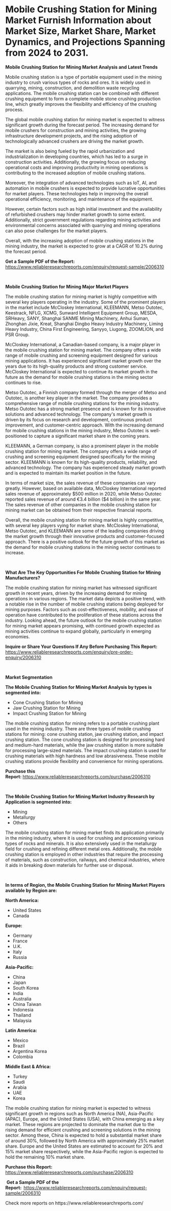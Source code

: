 <p><h1>Mobile Crushing Station for Mining Market Furnish Information about Market Size, Market Share, Market Dynamics, and Projections Spanning from 2024 to 2031.</h1></p><p><strong>Mobile Crushing Station for Mining Market Analysis and Latest Trends</strong></p>
<p><p>Mobile crushing station is a type of portable equipment used in the mining industry to crush various types of rocks and ores. It is widely used in quarrying, mining, construction, and demolition waste recycling applications. The mobile crushing station can be combined with different crushing equipment to form a complete mobile stone crushing production line, which greatly improves the flexibility and efficiency of the crushing process.</p><p>The global mobile crushing station for mining market is expected to witness significant growth during the forecast period. The increasing demand for mobile crushers for construction and mining activities, the growing infrastructure development projects, and the rising adoption of technologically advanced crushers are driving the market growth.</p><p>The market is also being fueled by the rapid urbanization and industrialization in developing countries, which has led to a surge in construction activities. Additionally, the growing focus on reducing operational costs and improving productivity in mining operations is contributing to the increased adoption of mobile crushing stations.</p><p>Moreover, the integration of advanced technologies such as IoT, AI, and automation in mobile crushers is expected to provide lucrative opportunities for market players. These technologies help in improving the overall operational efficiency, monitoring, and maintenance of the equipment.</p><p>However, certain factors such as high initial investment and the availability of refurbished crushers may hinder market growth to some extent. Additionally, strict government regulations regarding mining activities and environmental concerns associated with quarrying and mining operations can also pose challenges for the market players.</p><p>Overall, with the increasing adoption of mobile crushing stations in the mining industry, the market is expected to grow at a CAGR of 10.2% during the forecast period.</p></p>
<p><strong>Get a Sample PDF of the Report:&nbsp;</strong> <a href="https://www.reliableresearchreports.com/enquiry/request-sample/2006310">https://www.reliableresearchreports.com/enquiry/request-sample/2006310</a></p>
<p>&nbsp;</p>
<p><strong>Mobile Crushing Station for Mining Major Market Players</strong></p>
<p><p>The mobile crushing station for mining market is highly competitive with several key players operating in the industry. Some of the prominent players in the market include McCloskey International, KLEEMANN, Metso Outotec, Keestrack, NFLG, XCMG, Sunward Intelligent Equipment Group, MESDA, SRHeavy, SANY, Shanghai SANME Mining Machinery, Anhui Suman, Zhonghan Jixie, Kreat, Shanghai Dingbo Heavy Industry Machinery, Liming Heavy Industry, China First Engineering, Sanyyo, Liugong, ZOOMLION, and PSR Group.</p><p>McCloskey International, a Canadian-based company, is a major player in the mobile crushing station for mining market. The company offers a wide range of mobile crushing and screening equipment designed for various mining applications. It has experienced significant market growth over the years due to its high-quality products and strong customer service. McCloskey International is expected to continue its market growth in the future as the demand for mobile crushing stations in the mining sector continues to rise.</p><p>Metso Outotec, a Finnish company formed through the merger of Metso and Outotec, is another key player in the market. The company provides a comprehensive range of mobile crushing stations for the mining industry. Metso Outotec has a strong market presence and is known for its innovative solutions and advanced technology. The company's market growth is driven by its focus on research and development, continuous product improvement, and customer-centric approach. With the increasing demand for mobile crushing stations in the mining industry, Metso Outotec is well-positioned to capture a significant market share in the coming years.</p><p>KLEEMANN, a German company, is also a prominent player in the mobile crushing station for mining market. The company offers a wide range of crushing and screening equipment designed specifically for the mining sector. KLEEMANN is known for its high-quality products, reliability, and advanced technology. The company has experienced steady market growth and is expected to maintain its market position in the future.</p><p>In terms of market size, the sales revenue of these companies can vary greatly. However, based on available data, McCloskey International reported sales revenue of approximately $500 million in 2020, while Metso Outotec reported sales revenue of around €3.4 billion ($4 billion) in the same year. The sales revenue of other companies in the mobile crushing station for mining market can be obtained from their respective financial reports.</p><p>Overall, the mobile crushing station for mining market is highly competitive, with several key players vying for market share. McCloskey International, Metso Outotec, and KLEEMANN are some of the leading companies driving the market growth through their innovative products and customer-focused approach. There is a positive outlook for the future growth of this market as the demand for mobile crushing stations in the mining sector continues to increase.</p></p>
<p>&nbsp;</p>
<p><strong>What Are The Key Opportunities For Mobile Crushing Station for Mining Manufacturers?</strong></p>
<p><p>The mobile crushing station for mining market has witnessed significant growth in recent years, driven by the increasing demand for mining operations in various regions. The market data depicts a positive trend, with a notable rise in the number of mobile crushing stations being deployed for mining purposes. Factors such as cost-effectiveness, mobility, and ease of operation have contributed to the proliferation of these stations across the industry. Looking ahead, the future outlook for the mobile crushing station for mining market appears promising, with continued growth expected as mining activities continue to expand globally, particularly in emerging economies.</p></p>
<p><strong>Inquire or Share Your Questions If Any Before Purchasing This Report:</strong> <a href="https://www.reliableresearchreports.com/enquiry/pre-order-enquiry/2006310">https://www.reliableresearchreports.com/enquiry/pre-order-enquiry/2006310</a></p>
<p>&nbsp;</p>
<p><strong>Market Segmentation</strong></p>
<p><strong>The Mobile Crushing Station for Mining Market Analysis by types is segmented into:</strong></p>
<p><ul><li>Cone Crushing Station for Mining</li><li>Jaw Crushing Station for Mining</li><li>Impact Crushing Station for Mining</li></ul></p>
<p><p>The mobile crushing station for mining refers to a portable crushing plant used in the mining industry. There are three types of mobile crushing stations for mining: cone crushing station, jaw crushing station, and impact crushing station. The cone crushing station is designed for processing hard and medium-hard materials, while the jaw crushing station is more suitable for processing large-sized materials. The impact crushing station is used for crushing materials with high hardness and low abrasiveness. These mobile crushing stations provide flexibility and convenience for mining operations.</p></p>
<p><strong>Purchase this Report:&nbsp;</strong><a href="https://www.reliableresearchreports.com/purchase/2006310">https://www.reliableresearchreports.com/purchase/2006310</a></p>
<p>&nbsp;</p>
<p><strong>The Mobile Crushing Station for Mining Market Industry Research by Application is segmented into:</strong></p>
<p><ul><li>Mining</li><li>Metallurgy</li><li>Others</li></ul></p>
<p><p>The mobile crushing station for mining market finds its application primarily in the mining industry, where it is used for crushing and processing various types of rocks and minerals. It is also extensively used in the metallurgy field for crushing and refining different metal ores. Additionally, the mobile crushing station is employed in other industries that require the processing of materials, such as construction, railways, and chemical industries, where it aids in breaking down materials for further use or disposal.</p></p>
<p>&nbsp;</p>
<p><strong>In terms of Region, the Mobile Crushing Station for Mining Market Players available by Region are:</strong></p>
<p>
    <p> <strong> North America: </strong>
        <ul>
            <li>United States</li>
            <li>Canada</li>
        </ul>
        </p> 
    <p> <strong> Europe: </strong>
        <ul>
            <li>Germany</li>
            <li>France</li>
            <li>U.K.</li>
            <li>Italy</li>
            <li>Russia</li>
        </ul>
        </p> 
    <p> <strong> Asia-Pacific: </strong>
        <ul>
            <li>China</li>
            <li>Japan</li>
            <li>South Korea</li>
            <li>India</li>
            <li>Australia</li>
            <li>China Taiwan</li>
            <li>Indonesia</li>
            <li>Thailand</li>
            <li>Malaysia</li>
        </ul>
        </p> 
    <p> <strong> Latin America: </strong>
        <ul>
            <li>Mexico</li>
            <li>Brazil</li>
            <li>Argentina Korea</li>
            <li>Colombia</li>
        </ul>
        </p> 
    <p> <strong> Middle East & Africa: </strong>
        <ul>
            <li>Turkey</li>
            <li>Saudi</li>
            <li>Arabia</li>
            <li>UAE</li>
            <li>Korea</li>
        </ul>
    </p>
    </p>
<p><p>The mobile crushing station for mining market is expected to witness significant growth in regions such as North America (NA), Asia-Pacific (APAC), Europe, and the United States (USA), with China emerging as a key market. These regions are projected to dominate the market due to the rising demand for efficient crushing and screening solutions in the mining sector. Among these, China is expected to hold a substantial market share of around 30%, followed by North America with approximately 25% market share. Europe and the United States are estimated to account for 20% and 15% market share respectively, while the Asia-Pacific region is expected to hold the remaining 10% market share.</p></p>
<p><strong>Purchase this Report: </strong><a href="https://www.reliableresearchreports.com/purchase/2006310">https://www.reliableresearchreports.com/purchase/2006310</a></p>
<p>&nbsp;<strong>Get a Sample PDF of the Report:&nbsp;&nbsp;</strong><a href="https://www.reliableresearchreports.com/enquiry/request-sample/2006310">https://www.reliableresearchreports.com/enquiry/request-sample/2006310</a></p>
<p><strong></strong></p>
<p>Check more reports on https://www.reliableresearchreports.com/</p>